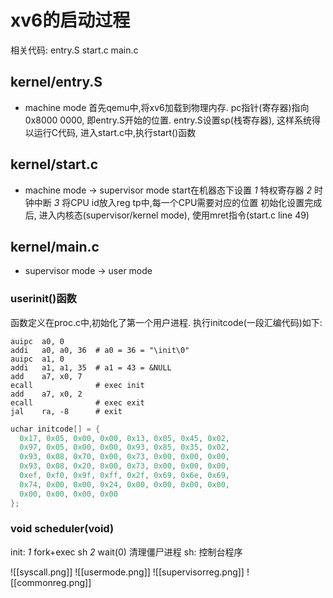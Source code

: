 # xv6的启动过程
相关代码: entry.S start.c main.c
## kernel/entry.S
- machine mode
首先qemu中,将xv6加载到物理内存. pc指针(寄存器)指向0x8000 0000, 即entry.S开始的位置. entry.S设置sp(栈寄存器), 这样系统得以运行C代码, 进入start.c中,执行start()函数

## kernel/start.c
- machine mode -> supervisor mode
start在机器态下设置 
	*1* 特权寄存器 
	*2* 时钟中断 
	*3* 将CPU id放入reg tp中,每一个CPU需要对应的位置
初始化设置完成后, 进入内核态(supervisor/kernel mode), 使用mret指令(start.c line 49)

## kernel/main.c
- supervisor mode -> user mode
### userinit()函数
函数定义在proc.c中,初始化了第一个用户进程. 执行initcode(一段汇编代码)如下:
```assembly
auipc  a0, 0
addi   a0, a0, 36  # a0 = 36 = "\init\0"
auipc  a1, 0
addi   a1, a1, 35  # a1 = 43 = &NULL
add    a7, x0, 7
ecall              # exec init
add    a7, x0, 2
ecall              # exec exit
jal    ra, -8      # exit
```

```C
uchar initcode[] = {
  0x17, 0x05, 0x00, 0x00, 0x13, 0x05, 0x45, 0x02,
  0x97, 0x05, 0x00, 0x00, 0x93, 0x85, 0x35, 0x02,
  0x93, 0x08, 0x70, 0x00, 0x73, 0x00, 0x00, 0x00,
  0x93, 0x08, 0x20, 0x00, 0x73, 0x00, 0x00, 0x00,
  0xef, 0xf0, 0x9f, 0xff, 0x2f, 0x69, 0x6e, 0x69,
  0x74, 0x00, 0x00, 0x24, 0x00, 0x00, 0x00, 0x00,
  0x00, 0x00, 0x00, 0x00
};
```

### void scheduler(void)
init: *1* fork+exec sh *2* wait(0) 清理僵尸进程
sh: 控制台程序

![[syscall.png]]
![[usermode.png]]
![[supervisorreg.png]]
![[commonreg.png]]
